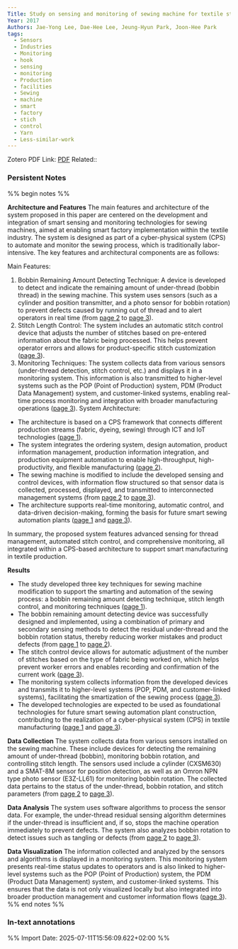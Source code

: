 ```yaml
---
Title: Study on sensing and monitoring of sewing machine for textile stream smart manufacturing innovation
Year: 2017
Authors: Jae-Yong Lee, Dae-Hee Lee, Jeung-Hyun Park, Joon-Hee Park
tags:
  - Sensors
  - Industries
  - Monitoring
  - hook
  - sensing
  - monitoring
  - Production
  - facilities
  - Sewing
  - machine
  - smart
  - factory
  - stich
  - control
  - Yarn
  - Less-similar-work
---
```

Zotero PDF Link: [PDF](zotero://select/library/items/LYA5JNR4) 
Related::  

### Persistent Notes 
%% begin notes %% 

**Architecture and Features**
The main features and architecture of the system proposed in this paper are centered on the development and integration of smart sensing and monitoring technologies for sewing machines, aimed at enabling smart factory implementation within the textile industry. The system is designed as part of a cyber-physical system (CPS) to automate and monitor the sewing process, which is traditionally labor-intensive. The key features and architectural components are as follows:

Main Features:

1. Bobbin Remaining Amount Detecting Technique: A device is developed to detect and indicate the remaining amount of under-thread (bobbin thread) in the sewing machine. This system uses sensors (such as a cylinder and position transmitter, and a photo sensor for bobbin rotation) to prevent defects caused by running out of thread and to alert operators in real time (from [page 2](da://viewer/dfpx9f98up18s7db/2) to [page 3](da://viewer/dfpx9f98up18s7db/3)).
2. Stitch Length Control: The system includes an automatic stitch control device that adjusts the number of stitches based on pre-entered information about the fabric being processed. This helps prevent operator errors and allows for product-specific stitch customization ([page 3](da://viewer/dfpx9f98up18s7db/3)).
3. Monitoring Techniques: The system collects data from various sensors (under-thread detection, stitch control, etc.) and displays it in a monitoring system. This information is also transmitted to higher-level systems such as the POP (Point of Production) system, PDM (Product Data Management) system, and customer-linked systems, enabling real-time process monitoring and integration with broader manufacturing operations ([page 3](da://viewer/dfpx9f98up18s7db/3)). System Architecture:

- The architecture is based on a CPS framework that connects different production streams (fabric, dyeing, sewing) through ICT and IoT technologies ([page 1](da://viewer/dfpx9f98up18s7db/1)).
- The system integrates the ordering system, design automation, product information management, production information integration, and production equipment automation to enable high-throughput, high-productivity, and flexible manufacturing ([page 2](da://viewer/dfpx9f98up18s7db/2)).
- The sewing machine is modified to include the developed sensing and control devices, with information flow structured so that sensor data is collected, processed, displayed, and transmitted to interconnected management systems (from [page 2](da://viewer/dfpx9f98up18s7db/2) to [page 3](da://viewer/dfpx9f98up18s7db/3)).
- The architecture supports real-time monitoring, automatic control, and data-driven decision-making, forming the basis for future smart sewing automation plants ([page 1](da://viewer/dfpx9f98up18s7db/1) and [page 3](da://viewer/dfpx9f98up18s7db/3)).

In summary, the proposed system features advanced sensing for thread management, automated stitch control, and comprehensive monitoring, all integrated within a CPS-based architecture to support smart manufacturing in textile production.

**Results**
- The study developed three key techniques for sewing machine modification to support the smarting and automation of the sewing process: a bobbin remaining amount detecting technique, stitch length control, and monitoring techniques ([page 1](da://viewer/dfpx9f98up18s7db/1)).
- The bobbin remaining amount detecting device was successfully designed and implemented, using a combination of primary and secondary sensing methods to detect the residual under-thread and the bobbin rotation status, thereby reducing worker mistakes and product defects (from [page 1](da://viewer/dfpx9f98up18s7db/1) to [page 2](da://viewer/dfpx9f98up18s7db/2)).
- The stitch control device allows for automatic adjustment of the number of stitches based on the type of fabric being worked on, which helps prevent worker errors and enables recording and confirmation of the current work ([page 3](da://viewer/dfpx9f98up18s7db/3)).
- The monitoring system collects information from the developed devices and transmits it to higher-level systems (POP, PDM, and customer-linked systems), facilitating the smartization of the sewing process ([page 3](da://viewer/dfpx9f98up18s7db/3)).
- The developed technologies are expected to be used as foundational technologies for future smart sewing automation plant construction, contributing to the realization of a cyber-physical system (CPS) in textile manufacturing ([page 1](da://viewer/dfpx9f98up18s7db/1) and [page 3](da://viewer/dfpx9f98up18s7db/3)).

**Data Collection**
The system collects data from various sensors installed on the sewing machine. These include devices for detecting the remaining amount of under-thread (bobbin), monitoring bobbin rotation, and controlling stitch length. The sensors used include a cylinder (CXSM630) and a SMAT-8M sensor for position detection, as well as an Omron NPN type photo sensor (E3Z-LL61) for monitoring bobbin rotation. The collected data pertains to the status of the under-thread, bobbin rotation, and stitch parameters (from [page 2](da://viewer/dfpx9f98up18s7db/2) to [page 3](da://viewer/dfpx9f98up18s7db/3)).
    
**Data Analysis**
The system uses software algorithms to process the sensor data. For example, the under-thread residual sensing algorithm determines if the under-thread is insufficient and, if so, stops the machine operation immediately to prevent defects. The system also analyzes bobbin rotation to detect issues such as tangling or defects (from [page 2](da://viewer/dfpx9f98up18s7db/2) to [page 3](da://viewer/dfpx9f98up18s7db/3)).
    
**Data Visualization**
The information collected and analyzed by the sensors and algorithms is displayed in a monitoring system. This monitoring system presents real-time status updates to operators and is also linked to higher-level systems such as the POP (Point of Production) system, the PDM (Product Data Management) system, and customer-linked systems. This ensures that the data is not only visualized locally but also integrated into broader production management and customer information flows ([page 3](da://viewer/dfpx9f98up18s7db/3)).
 %% end notes %% 

### In-text annotations 



%% Import Date: 2025-07-11T15:56:09.622+02:00 %%
